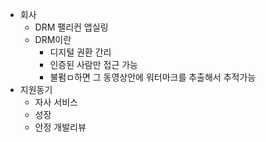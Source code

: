 - 회사
  - DRM 팰리컨 앱실링
  - DRM이란
    - 디지털 권환 간리
    - 인증된 사람만 접근 가능 
    - 불펌ㅁ하면 그 동영상안에 워터마크를 추출해서 추적가능
- 지원동기
  - 자사 서비스 
  - 성장
  - 안정 개발리뷰